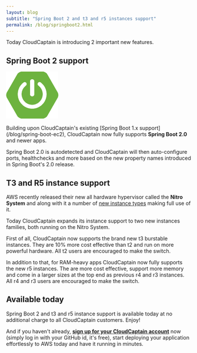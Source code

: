 ```yaml
---
layout: blog
subtitle: "Spring Boot 2 and t3 and r5 instances support"
permalink: /blog/springboot2.html
---
```

Today CloudCaptain is introducing 2 important new features.

## Spring Boot 2 support

![Spring Boot](/assets/img/springboot.png)

Building upon CloudCaptain's existing [Spring Boot 1.x support] (/blog/spring-boot-ec2), CloudCaptain now fully supports 
**Spring Boot 2.0** and newer apps.

Spring Boot 2.0 is autodetected and CloudCaptain will then auto-configure ports, healthchecks and more based on the new
property names introduced in Spring Boot's 2.0 release.

## T3 and R5 instance support

AWS recently released their new all hardware hypervisor called the **Nitro System** and along with it a number of
[new instance types](/blog/nitro) making full use of it.

Today CloudCaptain expands its instance support to two new instances families, both running on the Nitro System.

First of all, CloudCaptain now supports the brand new t3 burstable instances. They are 10% more cost effective than t2 and
run on more powerful hardware. All t2 users are encouraged to make the switch.

In addition to that, for RAM-heavy apps CloudCaptain now fully supports the new r5 instances. The are more cost effective,
support more memory and come in a larger sizes at the top end as previous r4 and r3 instances. All r4 and r3 users are
encouraged to make the switch.

## Available today

Spring Boot 2 and t3 and r5 instance support is available today at no additional charge to all CloudCaptain customers. Enjoy!

And if you haven't already,
[**sign up for your CloudCaptain account**](https://console.cloudcaptain.sh) now (simply log in with your GitHub id, it's free),
start deploying your application effortlessly to AWS today and have it running in minutes.